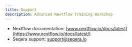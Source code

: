 ```yaml
---
title: Support
description: Advanced Nextflow Training Workshop
---
```


-   Nextflow documentation: [www.nextflow.io/docs/latest](https://www.nextflow.io/docs/latest/)
-   Seqera support: [support@seqera.io](mailto:support@seqera.io)
